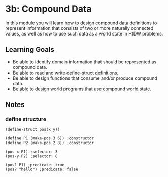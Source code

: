 # 3b: Compound Data

In this module you will learn how to design compound data definitions to represent information that consists of two or more naturally connected values, as well as how to use such data as a world state in HtDW problems.

## Learning Goals

- Be able to identify domain information that should be represented as compound data.
- Be able to read and write define-struct definitions.
- Be able to design functions that consume and/or produce compound data.
- Be able to design world programs that use compound world state.

## Notes

### define structure

```racket
(define-struct pos(x y))

(define P1 (make-pos 3 6)) ;constructor
(define P2 (make-pos 2 8)) ;constructor

(pos-x P1) ;selector: 3
(pos-y P2) ;selector: 8

(pos? P1) ;predicate: true
(pos? "hello") ;predicate: false

```
